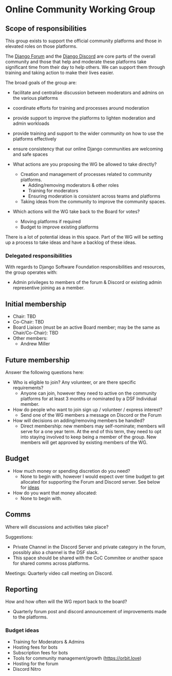 # Online Community Working Group

## Scope of responsibilities

This group exists to support the official community platforms and those in elevated roles on those platforms.

The [Django Forum](https://forum.djangoproject.com/) and the [Django Discord](https://discord.gg/xcRH6mN4fa) are core parts of the overall community and those that help and moderate these platforms take significant time from their day to help others.
We can support them through training and taking action to make their lives easier.

The broad goals of the group are:
  - facilitate and centralise discussion between moderators and admins on the various platforms
  - coordinate efforts for training and processes around moderation
  - provide support to improve the platforms to lighten moderation and admin workloads
  - provide training and support to the wider community on how to use the platforms effectively
  - ensure consistency that our online Django communities are welcoming and safe spaces

- What actions are you proposing the WG be allowed to take directly?
  - Creation and management of processes related to community platforms.
    - Adding/removing moderators & other roles
    - Training for moderators
    - Ensuring moderation is consistent across teams and platforms
  - Taking ideas from the community to improve the community spaces.
- Which actions will the WG take back to the Board for votes?
  - Moving platforms if required
  - Budget to improve existing platforms

There is a lot of potential ideas in this space. Part of the WG will be setting up a process to take ideas and have a backlog of these ideas.

### Delegated responsibilities

With regards to Django Software Foundation responsibilities and resources, the group operates with:

- Admin privileges to members of the forum & Discord or existing admin representive joining as a member.

## Initial membership

- Chair: TBD
- Co-Chair: TBD
- Board Liaison (must be an active Board member; may be the same as Chair/Co-Chair): TBD
- Other members:
  - Andrew Miller

## Future membership

Answer the following questions here:

- Who is eligible to join? Any volunteer, or are there specific requirements?
  - Anyone can join, however they need to active on the community platforms for at least 3 months or nominated by a DSF Individual member.
- How do people who want to join sign up / volunteer / express interest?
  - Send one of the WG members a message on Discord or the Forum
- How will decisions on adding/removing members be handled?
  - Direct membership: new members may self-nominate; members will serve for a one year term. At the end of this term, they need to opt into staying involved to keep being a member of the group. New members will get approved by existing members of the WG.


## Budget

- How much money or spending discretion do you need?
  - None to begin with, however I would expect over time budget to get allocated for supporting the Forum and Discord  server. See below for [ideas](#budget-ideas)
- How do you want that money allocated:
  - None to begin with.

## Comms

Where will discussions and activities take place?

Suggestions:

- Private Channel in the Discord Server and private category in the forum, possibly also a channel is the DSF slack.
- This space should be shared with the CoC Commitee or another space for shared comms across platforms.

Meetings: Quarterly video call meeting on Discord.

## Reporting

How and how often will the WG report back to the board?
  - Quarterly forum post and discord announcement of improvements made to the platforms.


### Budget ideas

- Training for Moderators & Admins
- Hosting fees for bots
- Subscription fees for bots
- Tools for community management/growth (https://orbit.love)
- Hosting for the forum
- Discord Nitro

